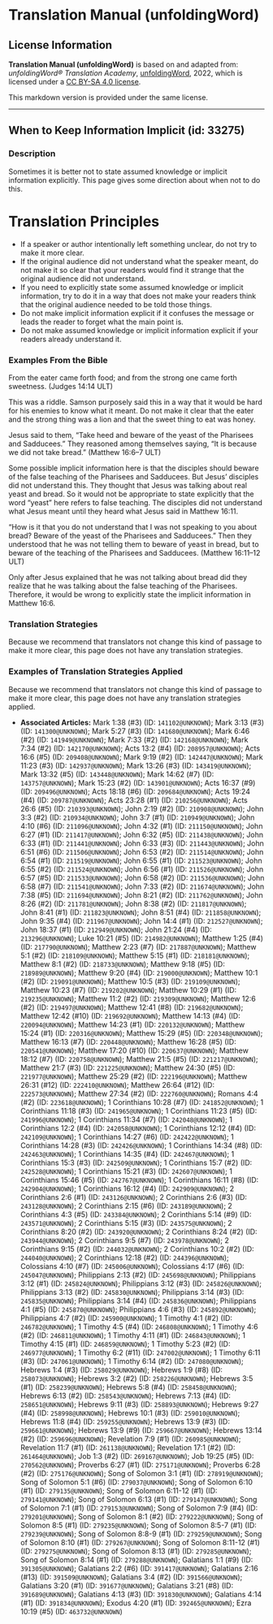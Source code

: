 # Translation Manual (unfoldingWord)

## License Information

**Translation Manual (unfoldingWord)** is based on and adapted from: _unfoldingWord® Translation Academy_, [unfoldingWord](https://unfoldingword.org/utw), 2022, which is licensed under a [CC BY-SA 4.0 license](https://creativecommons.org/licenses/by-sa/4.0/legalcode.en).

This markdown version is provided under the same license.



--------------------------------

## When to Keep Information Implicit (id: 33275)

### Description

Sometimes it is better not to state assumed knowledge or implicit information explicitly. This page gives some direction about when not to do this.

Translation Principles
======================

* If a speaker or author intentionally left something unclear, do not try to make it more clear.
* If the original audience did not understand what the speaker meant, do not make it so clear that your readers would find it strange that the original audience did not understand.
* If you need to explicitly state some assumed knowledge or implicit information, try to do it in a way that does not make your readers think that the original audience needed to be told those things.
* Do not make implicit information explicit if it confuses the message or leads the reader to forget what the main point is.
* Do not make assumed knowledge or implicit information explicit if your readers already understand it.

### Examples From the Bible

From the eater came forth food; and from the strong one came forth sweetness. (Judges 14:14 ULT)

This was a riddle. Samson purposely said this in a way that it would be hard for his enemies to know what it meant. Do not make it clear that the eater and the strong thing was a lion and that the sweet thing to eat was honey.

Jesus said to them, “Take heed and beware of the yeast of the Pharisees and Sadducees.” They reasoned among themselves saying, “It is because we did not take bread.” (Matthew 16:6–7 ULT)

Some possible implicit information here is that the disciples should beware of the false teaching of the Pharisees and Sadducees. But Jesus’ disciples did not understand this. They thought that Jesus was talking about real yeast and bread. So it would not be appropriate to state explicitly that the word “yeast” here refers to false teaching. The disciples did not understand what Jesus meant until they heard what Jesus said in Matthew 16:11\.

“How is it that you do not understand that I was not speaking to you about bread? Beware of the yeast of the Pharisees and Sadducees.” Then they understood that he was not telling them to beware of yeast in bread, but to beware of the teaching of the Pharisees and Sadducees. (Matthew 16:11–12 ULT)

Only after Jesus explained that he was not talking about bread did they realize that he was talking about the false teaching of the Pharisees. Therefore, it would be wrong to explicitly state the implicit information in Matthew 16:6\.

### Translation Strategies

Because we recommend that translators not change this kind of passage to make it more clear, this page does not have any translation strategies.

### Examples of Translation Strategies Applied

Because we recommend that translators not change this kind of passage to make it more clear, this page does not have any translation strategies applied.

* **Associated Articles:** Mark 1:38 (#3) (ID: `141102@UNKNOWN`); Mark 3:13 (#3) (ID: `141300@UNKNOWN`); Mark 5:27 (#3) (ID: `141680@UNKNOWN`); Mark 6:46 (#2) (ID: `141949@UNKNOWN`); Mark 7:33 (#2) (ID: `142168@UNKNOWN`); Mark 7:34 (#2) (ID: `142170@UNKNOWN`); Acts 13:2 (#4) (ID: `208957@UNKNOWN`); Acts 16:6 (#5) (ID: `209408@UNKNOWN`); Mark 9:19 (#2) (ID: `142447@UNKNOWN`); Mark 11:23 (#3) (ID: `142937@UNKNOWN`); Mark 13:26 (#3) (ID: `143419@UNKNOWN`); Mark 13:32 (#5) (ID: `143448@UNKNOWN`); Mark 14:62 (#7) (ID: `143757@UNKNOWN`); Mark 15:23 (#2) (ID: `143901@UNKNOWN`); Acts 16:37 (#9) (ID: `209496@UNKNOWN`); Acts 18:18 (#6) (ID: `209684@UNKNOWN`); Acts 19:24 (#4) (ID: `209787@UNKNOWN`); Acts 23:28 (#1) (ID: `210256@UNKNOWN`); Acts 26:6 (#5) (ID: `210393@UNKNOWN`); John 2:19 (#2) (ID: `210908@UNKNOWN`); John 3:3 (#2) (ID: `210934@UNKNOWN`); John 3:7 (#1) (ID: `210949@UNKNOWN`); John 4:10 (#6) (ID: `211096@UNKNOWN`); John 4:32 (#1) (ID: `211150@UNKNOWN`); John 6:27 (#1) (ID: `211417@UNKNOWN`); John 6:32 (#5) (ID: `211438@UNKNOWN`); John 6:33 (#1) (ID: `211441@UNKNOWN`); John 6:33 (#3) (ID: `211443@UNKNOWN`); John 6:51 (#6) (ID: `211506@UNKNOWN`); John 6:53 (#2) (ID: `211514@UNKNOWN`); John 6:54 (#1) (ID: `211519@UNKNOWN`); John 6:55 (#1) (ID: `211523@UNKNOWN`); John 6:55 (#2) (ID: `211524@UNKNOWN`); John 6:56 (#1) (ID: `211526@UNKNOWN`); John 6:57 (#5) (ID: `211533@UNKNOWN`); John 6:58 (#2) (ID: `211536@UNKNOWN`); John 6:58 (#7) (ID: `211541@UNKNOWN`); John 7:33 (#2) (ID: `211674@UNKNOWN`); John 7:38 (#5) (ID: `211694@UNKNOWN`); John 8:21 (#2) (ID: `211762@UNKNOWN`); John 8:26 (#2) (ID: `211781@UNKNOWN`); John 8:38 (#2) (ID: `211817@UNKNOWN`); John 8:41 (#1) (ID: `211823@UNKNOWN`); John 8:51 (#4) (ID: `211858@UNKNOWN`); John 9:35 (#4) (ID: `211967@UNKNOWN`); John 14:4 (#1) (ID: `212527@UNKNOWN`); John 18:37 (#1) (ID: `212949@UNKNOWN`); John 21:24 (#4) (ID: `213296@UNKNOWN`); Luke 10:21 (#5) (ID: `214982@UNKNOWN`); Matthew 1:25 (#4) (ID: `217790@UNKNOWN`); Matthew 2:23 (#7) (ID: `217887@UNKNOWN`); Matthew 5:1 (#2) (ID: `218109@UNKNOWN`); Matthew 5:15 (#1) (ID: `218181@UNKNOWN`); Matthew 8:1 (#2) (ID: `218733@UNKNOWN`); Matthew 9:18 (#5) (ID: `218989@UNKNOWN`); Matthew 9:20 (#4) (ID: `219000@UNKNOWN`); Matthew 10:1 (#2) (ID: `219091@UNKNOWN`); Matthew 10:5 (#3) (ID: `219109@UNKNOWN`); Matthew 10:23 (#7) (ID: `219202@UNKNOWN`); Matthew 10:29 (#1) (ID: `219235@UNKNOWN`); Matthew 11:2 (#2) (ID: `219309@UNKNOWN`); Matthew 12:6 (#2) (ID: `219497@UNKNOWN`); Matthew 12:41 (#8) (ID: `219682@UNKNOWN`); Matthew 12:42 (#10) (ID: `219692@UNKNOWN`); Matthew 14:13 (#4) (ID: `220094@UNKNOWN`); Matthew 14:23 (#1) (ID: `220132@UNKNOWN`); Matthew 15:24 (#1) (ID: `220316@UNKNOWN`); Matthew 15:29 (#5) (ID: `220348@UNKNOWN`); Matthew 16:13 (#7) (ID: `220448@UNKNOWN`); Matthew 16:28 (#5) (ID: `220541@UNKNOWN`); Matthew 17:20 (#10) (ID: `220637@UNKNOWN`); Matthew 18:12 (#7) (ID: `220758@UNKNOWN`); Matthew 21:5 (#5) (ID: `221217@UNKNOWN`); Matthew 21:7 (#3) (ID: `221225@UNKNOWN`); Matthew 24:30 (#5) (ID: `221977@UNKNOWN`); Matthew 25:29 (#2) (ID: `222196@UNKNOWN`); Matthew 26:31 (#12) (ID: `222410@UNKNOWN`); Matthew 26:64 (#12) (ID: `222573@UNKNOWN`); Matthew 27:34 (#2) (ID: `222760@UNKNOWN`); Romans 4:4 (#2) (ID: `223618@UNKNOWN`); 1 Corinthians 10:28 (#7) (ID: `241852@UNKNOWN`); 1 Corinthians 11:18 (#3) (ID: `241965@UNKNOWN`); 1 Corinthians 11:23 (#5) (ID: `241996@UNKNOWN`); 1 Corinthians 11:34 (#7) (ID: `242048@UNKNOWN`); 1 Corinthians 12:2 (#4) (ID: `242058@UNKNOWN`); 1 Corinthians 12:12 (#4) (ID: `242109@UNKNOWN`); 1 Corinthians 14:27 (#6) (ID: `242422@UNKNOWN`); 1 Corinthians 14:28 (#3) (ID: `242426@UNKNOWN`); 1 Corinthians 14:34 (#8) (ID: `242463@UNKNOWN`); 1 Corinthians 14:35 (#4) (ID: `242467@UNKNOWN`); 1 Corinthians 15:3 (#3) (ID: `242509@UNKNOWN`); 1 Corinthians 15:7 (#2) (ID: `242528@UNKNOWN`); 1 Corinthians 15:21 (#3) (ID: `242607@UNKNOWN`); 1 Corinthians 15:46 (#5) (ID: `242767@UNKNOWN`); 1 Corinthians 16:11 (#8) (ID: `242904@UNKNOWN`); 1 Corinthians 16:12 (#4) (ID: `242909@UNKNOWN`); 2 Corinthians 2:6 (#1) (ID: `243126@UNKNOWN`); 2 Corinthians 2:6 (#3) (ID: `243128@UNKNOWN`); 2 Corinthians 2:15 (#6) (ID: `243189@UNKNOWN`); 2 Corinthians 4:3 (#5) (ID: `243384@UNKNOWN`); 2 Corinthians 5:14 (#9) (ID: `243571@UNKNOWN`); 2 Corinthians 5:15 (#3) (ID: `243575@UNKNOWN`); 2 Corinthians 8:20 (#2) (ID: `243920@UNKNOWN`); 2 Corinthians 8:24 (#2) (ID: `243944@UNKNOWN`); 2 Corinthians 9:5 (#7) (ID: `243978@UNKNOWN`); 2 Corinthians 9:15 (#2) (ID: `244032@UNKNOWN`); 2 Corinthians 10:2 (#2) (ID: `244040@UNKNOWN`); 2 Corinthians 12:18 (#2) (ID: `244396@UNKNOWN`); Colossians 4:10 (#7) (ID: `245006@UNKNOWN`); Colossians 4:17 (#6) (ID: `245047@UNKNOWN`); Philippians 2:13 (#2) (ID: `245698@UNKNOWN`); Philippians 3:12 (#1) (ID: `245824@UNKNOWN`); Philippians 3:12 (#3) (ID: `245826@UNKNOWN`); Philippians 3:13 (#2) (ID: `245830@UNKNOWN`); Philippians 3:14 (#3) (ID: `245835@UNKNOWN`); Philippians 3:14 (#4) (ID: `245836@UNKNOWN`); Philippians 4:1 (#5) (ID: `245870@UNKNOWN`); Philippians 4:6 (#3) (ID: `245892@UNKNOWN`); Philippians 4:7 (#2) (ID: `245900@UNKNOWN`); 1 Timothy 4:1 (#2) (ID: `246782@UNKNOWN`); 1 Timothy 4:5 (#4) (ID: `246808@UNKNOWN`); 1 Timothy 4:6 (#2) (ID: `246811@UNKNOWN`); 1 Timothy 4:11 (#1) (ID: `246843@UNKNOWN`); 1 Timothy 4:15 (#1) (ID: `246859@UNKNOWN`); 1 Timothy 5:23 (#2) (ID: `246977@UNKNOWN`); 1 Timothy 6:2 (#11) (ID: `247002@UNKNOWN`); 1 Timothy 6:11 (#3) (ID: `247061@UNKNOWN`); 1 Timothy 6:14 (#2) (ID: `247080@UNKNOWN`); Hebrews 1:4 (#3) (ID: `258029@UNKNOWN`); Hebrews 1:9 (#8) (ID: `258073@UNKNOWN`); Hebrews 3:2 (#2) (ID: `258226@UNKNOWN`); Hebrews 3:5 (#1) (ID: `258239@UNKNOWN`); Hebrews 5:8 (#4) (ID: `258458@UNKNOWN`); Hebrews 6:13 (#2) (ID: `258543@UNKNOWN`); Hebrews 7:13 (#4) (ID: `258651@UNKNOWN`); Hebrews 9:11 (#3) (ID: `258893@UNKNOWN`); Hebrews 9:27 (#4) (ID: `258998@UNKNOWN`); Hebrews 10:1 (#3) (ID: `259010@UNKNOWN`); Hebrews 11:8 (#4) (ID: `259255@UNKNOWN`); Hebrews 13:9 (#3) (ID: `259661@UNKNOWN`); Hebrews 13:9 (#9) (ID: `259667@UNKNOWN`); Hebrews 13:14 (#2) (ID: `259696@UNKNOWN`); Revelation 7:9 (#1) (ID: `260985@UNKNOWN`); Revelation 11:7 (#1) (ID: `261138@UNKNOWN`); Revelation 17:1 (#2) (ID: `261464@UNKNOWN`); Job 1:3 (#2) (ID: `269167@UNKNOWN`); Job 19:25 (#5) (ID: `270562@UNKNOWN`); Proverbs 6:27 (#1) (ID: `275171@UNKNOWN`); Proverbs 6:28 (#2) (ID: `275176@UNKNOWN`); Song of Solomon 3:1 (#1) (ID: `278919@UNKNOWN`); Song of Solomon 5:1 (#6) (ID: `279037@UNKNOWN`); Song of Solomon 6:10 (#1) (ID: `279135@UNKNOWN`); Song of Solomon 6:11-12 (#1) (ID: `279141@UNKNOWN`); Song of Solomon 6:13 (#1) (ID: `279147@UNKNOWN`); Song of Solomon 7:1 (#1) (ID: `279153@UNKNOWN`); Song of Solomon 7:9 (#4) (ID: `279201@UNKNOWN`); Song of Solomon 8:1 (#2) (ID: `279222@UNKNOWN`); Song of Solomon 8:5 (#1) (ID: `279235@UNKNOWN`); Song of Solomon 8:5-7 (#1) (ID: `279239@UNKNOWN`); Song of Solomon 8:8-9 (#1) (ID: `279259@UNKNOWN`); Song of Solomon 8:10 (#1) (ID: `279267@UNKNOWN`); Song of Solomon 8:11-12 (#1) (ID: `279275@UNKNOWN`); Song of Solomon 8:13 (#1) (ID: `279285@UNKNOWN`); Song of Solomon 8:14 (#1) (ID: `279288@UNKNOWN`); Galatians 1:1 (#9) (ID: `391305@UNKNOWN`); Galatians 2:2 (#6) (ID: `391417@UNKNOWN`); Galatians 2:16 (#13) (ID: `391509@UNKNOWN`); Galatians 3:4 (#2) (ID: `391566@UNKNOWN`); Galatians 3:20 (#1) (ID: `391677@UNKNOWN`); Galatians 3:21 (#8) (ID: `391689@UNKNOWN`); Galatians 4:13 (#3) (ID: `391830@UNKNOWN`); Galatians 4:14 (#1) (ID: `391834@UNKNOWN`); Exodus 4:20 (#1) (ID: `392465@UNKNOWN`); Ezra 10:19 (#5) (ID: `463732@UNKNOWN`)

